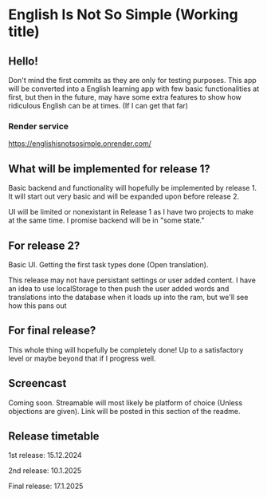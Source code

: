 # English Is Not So Simple (Working title)



## Hello!


Don't mind the first commits as they are only for testing purposes. This app will be converted into a
English learning app with few basic functionalities at first, but then in the future, may have some extra features
to show how ridiculous English can be at times. (If I can get that far)

### Render service

https://englishisnotsosimple.onrender.com/

## What will be implemented for release 1?
Basic backend and functionality will hopefully be implemented by release 1. It will start out very basic and will be expanded
upon before release 2.

UI will be limited or nonexistant in Release 1 as I have two projects to make at the same time. I promise backend will be in "some state."

## For release 2?
Basic UI. Getting the first task types done (Open translation). 

This release may not have persistant settings or user added content. I have an idea to use localStorage to then push the
user added words and translations into the database when it loads up into the ram, but we'll see how this pans out

## For final release?
This whole thing will hopefully be completely done! Up to a satisfactory level or maybe beyond that if I progress well.

## Screencast
Coming soon. Streamable will most likely be platform of choice (Unless objections are given). Link will be posted in this section
of the readme.

## Release timetable

1st release: 15.12.2024

2nd release: 10.1.2025

Final release: 17.1.2025
